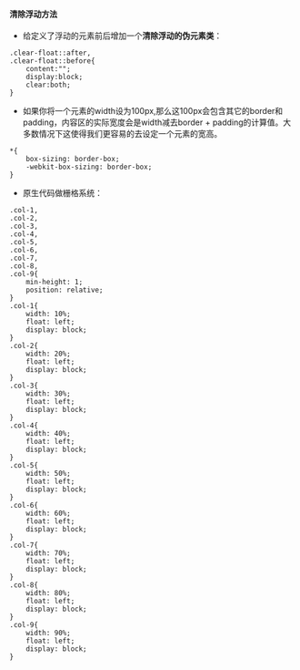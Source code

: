 #### 清除浮动方法
- 给定义了浮动的元素前后增加一个**清除浮动的伪元素类**：
```
.clear-float::after,
.clear-float::before{
    content:"";
    display:block;
    clear:both;
}
```
- 如果你将一个元素的width设为100px,那么这100px会包含其它的border和padding，内容区的实际宽度会是width减去border + padding的计算值。大多数情况下这使得我们更容易的去设定一个元素的宽高。
```
*{
    box-sizing: border-box;
    -webkit-box-sizing: border-box;
}
```

- 原生代码做栅格系统：
```
.col-1,
.col-2,
.col-3,
.col-4,
.col-5,
.col-6,
.col-7,
.col-8,
.col-9{
    min-height: 1;
    position: relative;
}
.col-1{
    width: 10%;
    float: left;
    display: block;
}
.col-2{
    width: 20%;
    float: left;
    display: block;
}
.col-3{
    width: 30%;
    float: left;
    display: block;
}
.col-4{
    width: 40%;
    float: left;
    display: block;
}
.col-5{
    width: 50%;
    float: left;
    display: block;
}
.col-6{
    width: 60%;
    float: left;
    display: block;
}
.col-7{
    width: 70%;
    float: left;
    display: block;
}
.col-8{
    width: 80%;
    float: left;
    display: block;
}
.col-9{
    width: 90%;
    float: left;
    display: block;
}
```